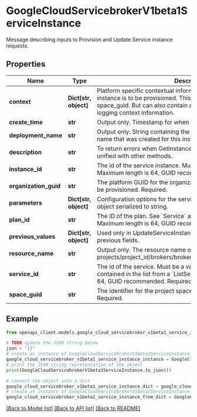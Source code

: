 # GoogleCloudServicebrokerV1beta1ServiceInstance

Message describing inputs to Provision and Update Service instance requests.

## Properties

Name | Type | Description | Notes
------------ | ------------- | ------------- | -------------
**context** | **Dict[str, object]** | Platform specific contextual information under which the service instance is to be provisioned. This replaces organization_guid and space_guid. But can also contain anything. Currently only used for logging context information. | [optional] 
**create_time** | **str** | Output only. Timestamp for when the instance was created. | [optional] 
**deployment_name** | **str** | Output only. String containing the Deployment Manager deployment name that was created for this instance, | [optional] 
**description** | **str** | To return errors when GetInstance call is done via HTTP to be unified with other methods. | [optional] 
**instance_id** | **str** | The id of the service instance. Must be unique within GCP project. Maximum length is 64, GUID recommended. Required. | [optional] 
**organization_guid** | **str** | The platform GUID for the organization under which the service is to be provisioned. Required. | [optional] 
**parameters** | **Dict[str, object]** | Configuration options for the service instance. Parameters is JSON object serialized to string. | [optional] 
**plan_id** | **str** | The ID of the plan. See &#x60;Service&#x60; and &#x60;Plan&#x60; resources for details. Maximum length is 64, GUID recommended. Required. | [optional] 
**previous_values** | **Dict[str, object]** | Used only in UpdateServiceInstance request to optionally specify previous fields. | [optional] 
**resource_name** | **str** | Output only. The resource name of the instance, e.g. projects/project_id/brokers/broker_id/service_instances/instance_id | [optional] 
**service_id** | **str** | The id of the service. Must be a valid identifier of a service contained in the list from a &#x60;ListServices()&#x60; call. Maximum length is 64, GUID recommended. Required. | [optional] 
**space_guid** | **str** | The identifier for the project space within the platform organization. Required. | [optional] 

## Example

```python
from openapi_client.models.google_cloud_servicebroker_v1beta1_service_instance import GoogleCloudServicebrokerV1beta1ServiceInstance

# TODO update the JSON string below
json = "{}"
# create an instance of GoogleCloudServicebrokerV1beta1ServiceInstance from a JSON string
google_cloud_servicebroker_v1beta1_service_instance_instance = GoogleCloudServicebrokerV1beta1ServiceInstance.from_json(json)
# print the JSON string representation of the object
print(GoogleCloudServicebrokerV1beta1ServiceInstance.to_json())

# convert the object into a dict
google_cloud_servicebroker_v1beta1_service_instance_dict = google_cloud_servicebroker_v1beta1_service_instance_instance.to_dict()
# create an instance of GoogleCloudServicebrokerV1beta1ServiceInstance from a dict
google_cloud_servicebroker_v1beta1_service_instance_from_dict = GoogleCloudServicebrokerV1beta1ServiceInstance.from_dict(google_cloud_servicebroker_v1beta1_service_instance_dict)
```
[[Back to Model list]](../README.md#documentation-for-models) [[Back to API list]](../README.md#documentation-for-api-endpoints) [[Back to README]](../README.md)


